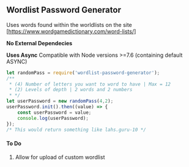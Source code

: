 

## Wordlist Password Generator

Uses words found within the worldlists on the site [https://www.wordgamedictionary.com/word-lists/]

**No External Dependecies**

**Uses Async**
Compatible with Node versions >=7.6 (containing default ASYNC)

```javascript
let randomPass = require('wordlist-password-generator');
/** 
 * (4) Number of letters you want to word to have | Max = 12
 * (2) Levels of depth | 2 words and 2 numbers 
 * */
let userPassword = new randomPass(4,2);
userPassword.init().then((value) => {
    const userPassword = value;
    console.log(userPassword);
});
/* This would return something like lahs.guru-10 */
```

#### To Do
1. Allow for upload of custom wordlist